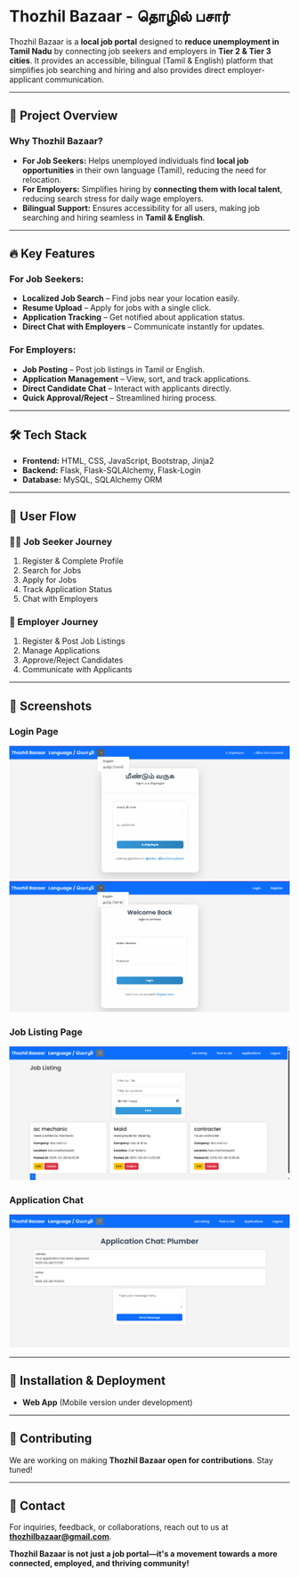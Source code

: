 # Thozhil Bazaar - தொழில் பசார்

Thozhil Bazaar is a **local job portal** designed to **reduce unemployment in Tamil Nadu** by connecting job seekers and employers in **Tier 2 & Tier 3 cities**. It provides an accessible, bilingual (Tamil & English) platform that simplifies job searching and hiring and also provides direct employer-applicant communication.


---

## 🚀 Project Overview
### Why Thozhil Bazaar?
- **For Job Seekers:** Helps unemployed individuals find **local job opportunities** in their own language (Tamil), reducing the need for relocation.
- **For Employers:** Simplifies hiring by **connecting them with local talent**, reducing search stress for daily wage employers.
- **Bilingual Support:** Ensures accessibility for all users, making job searching and hiring seamless in **Tamil & English**.

---

## 🔥 Key Features
### For Job Seekers:
- **Localized Job Search** – Find jobs near your location easily.
- **Resume Upload** – Apply for jobs with a single click.
- **Application Tracking** – Get notified about application status.
- **Direct Chat with Employers** – Communicate instantly for updates.

### For Employers:
- **Job Posting** – Post job listings in Tamil or English.
- **Application Management** – View, sort, and track applications.
- **Direct Candidate Chat** – Interact with applicants directly.
- **Quick Approval/Reject** – Streamlined hiring process.

---

## 🛠 Tech Stack
- **Frontend:** HTML, CSS, JavaScript, Bootstrap, Jinja2
- **Backend:** Flask, Flask-SQLAlchemy, Flask-Login
- **Database:** MySQL, SQLAlchemy ORM

---

## 📌 User Flow
### 👨‍💼 Job Seeker Journey
1. Register & Complete Profile
2. Search for Jobs
3. Apply for Jobs
4. Track Application Status
5. Chat with Employers

### 🏢 Employer Journey
1. Register & Post Job Listings
2. Manage Applications
3. Approve/Reject Candidates
4. Communicate with Applicants

---

## 📸 Screenshots

### Login Page
![Login Page](job_portal/screenshots/login_tamil.png)
![Login Page](job_portal/screenshots/login_english.png)

### Job Listing Page
![Job Listing Page](job_portal/screenshots/job_listing_filtering.png)

### Application Chat
![Application Chat](job_portal/screenshots/sample_chat.png)

---

## 🔧 Installation & Deployment
- **Web App** (Mobile version under development)

---

## 🤝 Contributing
We are working on making **Thozhil Bazaar open for contributions**. Stay tuned!

---

## 📩 Contact
For inquiries, feedback, or collaborations, reach out to us at **thozhilbazaar@gmail.com**.

**Thozhil Bazaar is not just a job portal—it's a movement towards a more connected, employed, and thriving community!**


